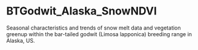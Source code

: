 # BTGodwit_Alaska_SnowNDVI
Seasonal characteristics and trends of snow melt data and vegetation greenup within the bar-tailed godwit (Limosa lapponica) breeding range in Alaska, US.
